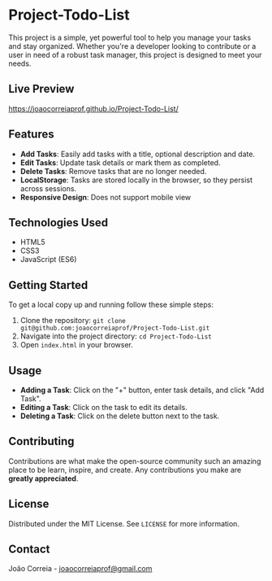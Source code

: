 # Project-Todo-List

This project is a simple, yet powerful tool to help you manage your tasks and stay organized. Whether you're a developer looking to contribute or a user in need of a robust task manager, this project is designed to meet your needs.

## Live Preview

https://joaocorreiaprof.github.io/Project-Todo-List/

## Features

- **Add Tasks**: Easily add tasks with a title, optional description and date.
- **Edit Tasks**: Update task details or mark them as completed.
- **Delete Tasks**: Remove tasks that are no longer needed.
- **LocalStorage**: Tasks are stored locally in the browser, so they persist across sessions.
- **Responsive Design**: Does not support mobile view

## Technologies Used

- HTML5
- CSS3
- JavaScript (ES6)

## Getting Started

To get a local copy up and running follow these simple steps:

1. Clone the repository: `git clone git@github.com:joaocorreiaprof/Project-Todo-List.git`
2. Navigate into the project directory: `cd Project-Todo-List`
3. Open `index.html` in your browser.

## Usage

- **Adding a Task**: Click on the "+" button, enter task details, and click "Add Task".
- **Editing a Task**: Click on the task to edit its details.
- **Deleting a Task**: Click on the delete button next to the task.

## Contributing

Contributions are what make the open-source community such an amazing place to be learn, inspire, and create. Any contributions you make are **greatly appreciated**.

## License

Distributed under the MIT License. See `LICENSE` for more information.

## Contact

João Correia - joaocorreiaprof@gmail.com
